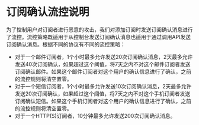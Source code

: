 # 订阅确认流控说明<a name="zh-cn_topic_0047574411"></a>

为了控制用户对订阅者进行恶意的攻击，我们对添加订阅时发送订阅确认消息进行了流控。流控策略既适用于从控制台发送订阅确认消息也适用于通过调用API发送订阅确认消息。根据不同的协议有不同的流控策略：

-   对于一个邮件订阅者，1个小时最多允许发送20次订阅确认消息，2天最多允许发送40次订阅确认，如果超过这个阈值，将7天之内不对这个邮件订阅者发送订阅确认邮件。如果这个邮件订阅者对这个用户的确认信息进行了确认，之前的流控规则将清空置零。
-   对于一个短信订阅者，1个小时最多允许发送10次订阅确认消息，2天最多允许发送20次订阅确认，如果超过这个阈值，将7天之内不对这个手机订阅者发送订阅确认短信。如果这个手机订阅者对这个用户的确认信息进行了确认，之前的流控规则将清空置零。
-   对于一个HTTP\(S\)订阅者，10分钟最多允许发送200次订阅确认消息。

